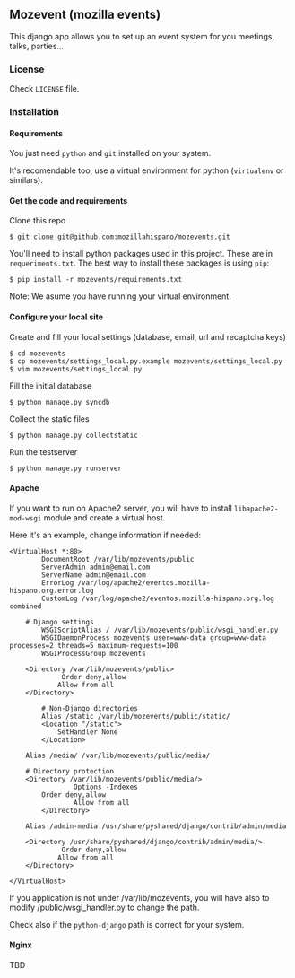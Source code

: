## Mozevent (mozilla events)

This django app allows you to set up an event system for you meetings, talks, parties...

### License

Check ``LICENSE`` file.

### Installation

#### Requirements

You just need ``python`` and ``git`` installed on your system.

It's recomendable too, use a virtual environment for python (``virtualenv`` or similars).

#### Get the code and requirements

Clone this repo

    $ git clone git@github.com:mozillahispano/mozevents.git

You'll need to install python packages used in this project. These are in ``requeriments.txt``.
The best way to install these packages is using ``pip``:

    $ pip install -r mozevents/requirements.txt

Note: We asume you have running your virtual environment.

#### Configure your local site

Create and fill your local settings (database, email, url and recaptcha keys)

    $ cd mozevents
    $ cp mozevents/settings_local.py.example mozevents/settings_local.py
    $ vim mozevents/settings_local.py

Fill the initial database

    $ python manage.py syncdb

Collect the static files

    $ python manage.py collectstatic
    
Run the testserver

    $ python manage.py runserver

#### Apache

If you want to run on Apache2 server, you will have to install ``libapache2-mod-wsgi`` module and create a virtual host.

Here it's an example, change information if needed:

```
<VirtualHost *:80>
        DocumentRoot /var/lib/mozevents/public
        ServerAdmin admin@email.com
        ServerName admin@email.com
        ErrorLog /var/log/apache2/eventos.mozilla-hispano.org.error.log
        CustomLog /var/log/apache2/eventos.mozilla-hispano.org.log combined

	# Django settings
    	WSGIScriptAlias / /var/lib/mozevents/public/wsgi_handler.py
    	WSGIDaemonProcess mozevents user=www-data group=www-data processes=2 threads=5 maximum-requests=100
    	WSGIProcessGroup mozevents

   	<Directory /var/lib/mozevents/public>
        	 Order deny,allow
         	Allow from all
   	</Directory>

    	# Non-Django directories
    	Alias /static /var/lib/mozevents/public/static/
    	<Location "/static">
        	SetHandler None
    	</Location>
 
	Alias /media/ /var/lib/mozevents/public/media/

	# Directory protection
	<Directory /var/lib/mozevents/public/media/>
                Options -Indexes
		Order deny,allow
                Allow from all
        </Directory>

	Alias /admin-media /usr/share/pyshared/django/contrib/admin/media
   
	<Directory /usr/share/pyshared/django/contrib/admin/media/>
        	 Order deny,allow
         	Allow from all
   	</Directory>

</VirtualHost>
```

If you application is not under /var/lib/mozevents, you will have also to modify 
/public/wsgi_handler.py to change the path.

Check also if the ``python-django`` path is correct for your system.

#### Nginx

TBD
